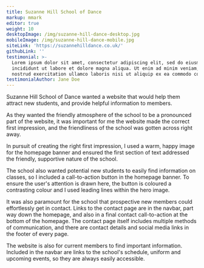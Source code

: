 ```yaml
---
title: Suzanne Hill School of Dance
markup: mmark
editor: true
weight: 10
desktopImage: /img/suzanne-hill-dance-desktop.jpg
mobileImage: /img/suzanne-hill-dance-mobile.jpg
siteLink: 'https://suzannehilldance.co.uk/'
githubLink: ''
testimonial: >-
  Lorem ipsum dolor sit amet, consectetur adipiscing elit, sed do eiusmod tempor
  incididunt ut labore et dolore magna aliqua. Ut enim ad minim veniam, quis
  nostrud exercitation ullamco laboris nisi ut aliquip ex ea commodo consequat.
testimonialAuthor: Jane Doe
---
```


Suzanne Hill School of Dance wanted a website that would help them attract new students, and provide helpful information to members.

As they wanted the friendly atmosphere of the school to be a pronounced part of the website, it was important for me the website made the correct first impression, and the friendliness of the school was gotten across right away.

In pursuit of creating the right first impression, I used a warm, happy image for the homepage banner and ensured the first section of text addressed the friendly, supportive nature of the school.

The school also wanted potential new students to easily find information on classes, so I included a call-to-action button in the homepage banner. To ensure the user's attention is drawn here, the button is coloured a contrasting colour and I used leading lines within the hero image.

It was also paramount for the school that prospective new members could effortlessly get in contact. Links to the contact page are in the navbar, part way down the homepage, and also in a final contact call-to-action at the bottom of the homepage. The contact page itself includes multiple methods of communication, and there are contact details and social media links in the footer of every page.

The website is also for current members to find important information. Included in the navbar are links to the school's schedule, uniform and upcoming events, so they are always easily accessible.
